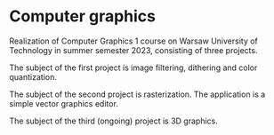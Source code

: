 # Computer graphics
Realization of Computer Graphics 1 course on Warsaw University of Technology in summer semester 2023, consisting of three projects. 

The subject of the first project is image filtering, dithering and color quantization.

The subject of the second project is rasterization. The application is a simple vector graphics editor.

The subject of the third (ongoing) project is 3D graphics.
